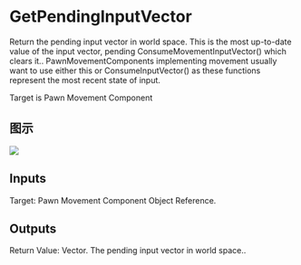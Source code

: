 # GetPendingInputVector

Return the pending input vector in world space. This is the most up-to-date value of the input vector, pending ConsumeMovementInputVector() which clears it.. PawnMovementComponents implementing movement usually want to use either this or ConsumeInputVector() as these functions represent the most recent state of input.

Target is Pawn Movement Component

## 图示

![]($-20221218-20184597.png)

## Inputs

Target: Pawn Movement Component Object Reference.  

## Outputs

Return Value: Vector. The pending input vector in world space..


